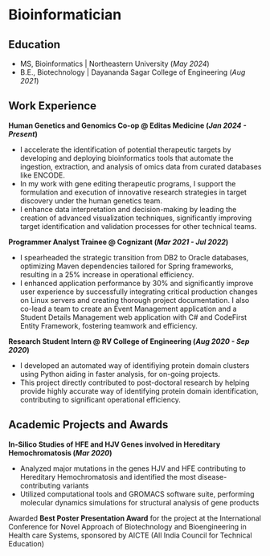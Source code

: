 # Bioinformatician


## Education
- MS, Bioinformatics | Northeastern University (_May 2024_)
- B.E., Biotechnology | Dayananda Sagar College of Engineering (_Aug 2021_)


## Work Experience
**Human Genetics and Genomics Co-op @ Editas Medicine (_Jan 2024 - Present_)**
- I accelerate the identification of potential therapeutic targets by developing and deploying bioinformatics tools that automate the ingestion, extraction, and analysis of omics data from curated databases like ENCODE.
- In my work with gene editing therapeutic programs, I support the formulation and execution of innovative research strategies in target discovery under the human genetics team.
- I enhance data interpretation and decision-making by leading the creation of advanced visualization techniques, significantly improving target identification and validation processes for other technical teams.

**Programmer Analyst Trainee @ Cognizant (_Mar 2021 - Jul 2022_)**
- I spearheaded the strategic transition from DB2 to Oracle databases, optimizing Maven dependencies tailored for Spring frameworks, resulting in a 25% increase in operational efficiency.
- I enhanced application performance by 30% and significantly improve user experience by successfully integrating critical production changes on Linux servers and creating thorough project documentation. I also co-lead a team to create an Event Management application and a Student Details Management web application with C# and CodeFirst Entity Framework, fostering teamwork and efficiency.

**Research Student Intern @ RV College of Engineering (_Aug 2020 - Sep 2020_)**
- I developed an automated way of identifiying protein domain clusters using Python aiding in faster analysis, for on-going projects.
- This project directly contributed to post-doctoral research by helping provide highly accurate way of identifying protein domain identification, contributing to significant operational efficiency.

## Academic Projects and Awards
**In-Silico Studies of HFE and HJV Genes involved in Hereditary Hemochromatosis (_Mar 2020_)**
- Analyzed major mutations in the genes HJV and HFE contributing to Hereditary Hemochromatosis and identified the most disease-contributing variants
- Utilized computational tools and GROMACS software suite, performing molecular dynamics simulations for structural analysis of gene products

Awarded **Best Poster Presentation Award** for the project at the International Conference for Novel Approach of Biotechnology and Bioengineering in Health care Systems, sponsored by AICTE (All India Council for Technical Education)
